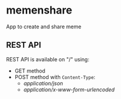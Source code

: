 # memenshare
App to create and share meme

## REST API

REST API is available on "/" using:

* GET method
* POST method with `Content-Type`:
    * *application/json*
    * *application/x-www-form-urlencoded*

